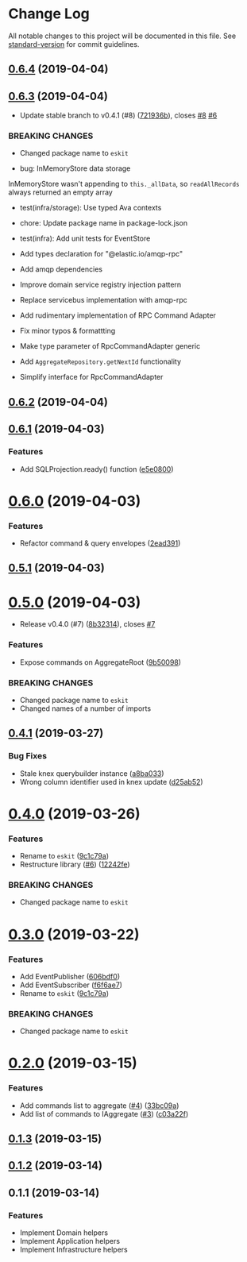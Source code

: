 # Change Log

All notable changes to this project will be documented in this file. See [standard-version](https://github.com/conventional-changelog/standard-version) for commit guidelines.

<a name="0.6.4"></a>
## [0.6.4](https://github.com/authentik8/event-sourcing-kit/compare/v0.6.3...v0.6.4) (2019-04-04)



<a name="0.6.3"></a>
## [0.6.3](https://github.com/authentik8/event-sourcing-kit/compare/v0.6.2...v0.6.3) (2019-04-04)


* Update stable branch to v0.4.1 (#8) ([721936b](https://github.com/authentik8/event-sourcing-kit/commit/721936b)), closes [#8](https://github.com/authentik8/event-sourcing-kit/issues/8) [#6](https://github.com/authentik8/event-sourcing-kit/issues/6)


### BREAKING CHANGES

* Changed package name to `eskit`

* bug: InMemoryStore data storage

InMemoryStore wasn't appending to `this._allData`, so `readAllRecords` always
returned an empty array

* test(infra/storage): Use typed Ava contexts

* chore: Update package name in package-lock.json

* test(infra): Add unit tests for EventStore

* Add types declaration for "@elastic.io/amqp-rpc"

* Add amqp dependencies

* Improve domain service registry injection pattern

* Replace servicebus implementation with amqp-rpc

* Add rudimentary implementation of RPC Command Adapter

* Fix minor typos & formattting

* Make type parameter of RpcCommandAdapter generic

* Add `AggregateRepository.getNextId` functionality

* Simplify interface for RpcCommandAdapter



<a name="0.6.2"></a>
## [0.6.2](https://github.com/authentik8/event-sourcing-kit/compare/v0.6.1...v0.6.2) (2019-04-04)



<a name="0.6.1"></a>
## [0.6.1](https://github.com/authentik8/event-sourcing-kit/compare/v0.6.0...v0.6.1) (2019-04-03)


### Features

* Add SQLProjection.ready() function ([e5e0800](https://github.com/authentik8/event-sourcing-kit/commit/e5e0800))



<a name="0.6.0"></a>
# [0.6.0](https://github.com/authentik8/event-sourcing-kit/compare/v0.5.1...v0.6.0) (2019-04-03)


### Features

* Refactor command & query envelopes ([2ead391](https://github.com/authentik8/event-sourcing-kit/commit/2ead391))



<a name="0.5.1"></a>
## [0.5.1](https://github.com/authentik8/event-sourcing-kit/compare/v0.5.0...v0.5.1) (2019-04-03)



<a name="0.5.0"></a>
# [0.5.0](https://github.com/authentik8/event-sourcing-kit/compare/v0.4.1...v0.5.0) (2019-04-03)


* Release v0.4.0 (#7) ([8b32314](https://github.com/authentik8/event-sourcing-kit/commit/8b32314)), closes [#7](https://github.com/authentik8/event-sourcing-kit/issues/7)


### Features

* Expose commands on AggregateRoot ([9b50098](https://github.com/authentik8/event-sourcing-kit/commit/9b50098))


### BREAKING CHANGES

* Changed package name to `eskit`
* Changed names of a number of imports


<a name="0.4.1"></a>
## [0.4.1](https://github.com/authentik8/event-sourcing-kit/compare/v0.4.0...v0.4.1) (2019-03-27)


### Bug Fixes

* Stale knex querybuilder instance ([a8ba033](https://github.com/authentik8/event-sourcing-kit/commit/a8ba033))
* Wrong column identifier used in knex update ([d25ab52](https://github.com/authentik8/event-sourcing-kit/commit/d25ab52))


<a name="0.4.0"></a>
# [0.4.0](https://github.com/authentik8/event-sourcing-kit/compare/v0.2.0...v0.4.0) (2019-03-26)


### Features

* Rename to `eskit` ([9c1c79a](https://github.com/authentik8/event-sourcing-kit/commit/9c1c79a))
* Restructure library ([#6](https://github.com/authentik8/event-sourcing-kit/issues/6)) ([12242fe](https://github.com/authentik8/event-sourcing-kit/commit/12242fe))


### BREAKING CHANGES

* Changed package name to `eskit`



<a name="0.3.0"></a>
# [0.3.0](https://github.com/authentik8/event-sourcing-kit/compare/v0.2.0...v0.3.0) (2019-03-22)


### Features

* Add EventPublisher ([606bdf0](https://github.com/authentik8/event-sourcing-kit/commit/606bdf0))
* Add EventSubscriber ([f6f6ae7](https://github.com/authentik8/event-sourcing-kit/commit/f6f6ae7))
* Rename to `eskit` ([9c1c79a](https://github.com/authentik8/event-sourcing-kit/commit/9c1c79a))


### BREAKING CHANGES

* Changed package name to `eskit`



<a name="0.2.0"></a>
# [0.2.0](https://github.com/authentik8/event-sourcing-kit/compare/v0.1.3...v0.2.0) (2019-03-15)


### Features

* Add commands list to aggregate ([#4](https://github.com/authentik8/event-sourcing-kit/issues/4)) ([33bc09a](https://github.com/authentik8/event-sourcing-kit/commit/33bc09a))
* Add list of commands to IAggregate ([#3](https://github.com/authentik8/event-sourcing-kit/issues/3)) ([c03a22f](https://github.com/authentik8/event-sourcing-kit/commit/c03a22f))



<a name="0.1.3"></a>
## [0.1.3](https://github.com/authentik8/event-sourcing-kit/compare/v0.1.2...v0.1.3) (2019-03-15)



<a name="0.1.2"></a>
## [0.1.2](https://github.com/authentik8/event-sourcing-kit/compare/v0.1.1...v0.1.2) (2019-03-14)



<a name="0.1.1"></a>

## 0.1.1 (2019-03-14)

### Features

- Implement Domain helpers
- Implement Application helpers
- Implement Infrastructure helpers
